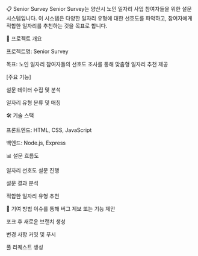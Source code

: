 📋 Senior Survey
Senior Survey는 양산시 노인 일자리 사업 참여자들을 위한 설문 시스템입니다. 이 시스템은 다양한 일자리 유형에 대한 선호도를 파악하고, 참여자에게 적합한 일자리를 추천하는 것을 목표로 합니다.

📌 프로젝트 개요

프로젝트명: Senior Survey

목표: 노인 일자리 참여자들의 선호도 조사를 통해 맞춤형 일자리 추천 제공


[주요 기능]

설문 데이터 수집 및 분석

일자리 유형 분류 및 매칭


🛠️ 기술 스택

프론트엔드: HTML, CSS, JavaScript

백엔드: Node.js, Express



📊 설문 흐름도

일자리 선호도 설문 진행

설문 결과 분석

적합한 일자리 유형 추천



🤝 기여 방법
이슈를 통해 버그 제보 또는 기능 제안

포크 후 새로운 브랜치 생성

변경 사항 커밋 및 푸시

풀 리퀘스트 생성
